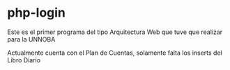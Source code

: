 # php-login

Este es el primer programa del tipo Arquitectura Web que tuve que realizar para la UNNOBA

Actualmente cuenta con el Plan de Cuentas, solamente falta los inserts del Libro Diario
